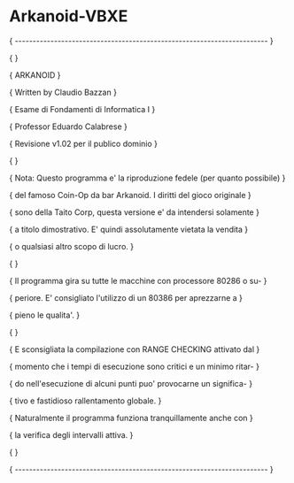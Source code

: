 # Arkanoid-VBXE

{ ----------------------------------------------------------------------- }

{                                                                         }

{                                 ARKANOID                                }

{                         Written by Claudio Bazzan                       }

{                     Esame di Fondamenti di Informatica I                }

{                         Professor Eduardo Calabrese                     }

{                    Revisione v1.02 per il publico dominio               }

{                                                                         }

{ Nota: Questo programma e' la riproduzione fedele (per quanto possibile) }

{       del famoso Coin-Op da bar Arkanoid. I diritti del gioco originale }

{       sono della Taito Corp, questa versione e' da intendersi solamente }

{       a titolo dimostrativo. E' quindi assolutamente vietata la vendita }

{       o qualsiasi altro scopo di lucro.                                 }

{                                                                         }

{       Il programma gira su tutte le macchine con processore 80286 o su- }

{       periore. E' consigliato l'utilizzo di un 80386 per aprezzarne a   }

{       pieno le qualita'.                                                }

{                                                                         }

{       E sconsigliata la compilazione con RANGE CHECKING attivato dal    }

{       momento che i tempi di esecuzione sono critici e un minimo ritar- }

{       do nell'esecuzione di alcuni punti puo' provocarne un significa-  }

{       tivo e fastidioso rallentamento globale.                          }

{       Naturalmente il programma funziona tranquillamente anche con      }

{       la verifica degli intervalli attiva.                              }

{                                                                         }

{ ----------------------------------------------------------------------- }
